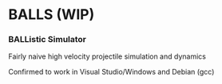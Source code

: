 # BALLS (WIP)
### BALListic Simulator

Fairly naive high velocity projectile simulation and dynamics

Confirmed to work in Visual Studio/Windows and Debian (gcc)